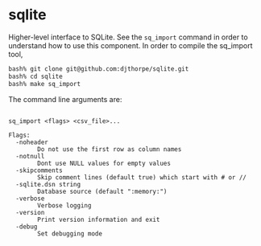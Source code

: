 # sqlite

Higher-level interface to SQLite. See the `sq_import` command in
order to understand how to use this component. In order to compile
the sq_import tool,

```bash
bash% git clone git@github.com:djthorpe/sqlite.git
bash% cd sqlite
bash% make sq_import
```

The command line arguments are:

```

sq_import <flags> <csv_file>...

Flags:
  -noheader
    	Do not use the first row as column names
  -notnull
    	Dont use NULL values for empty values
  -skipcomments
    	Skip comment lines (default true) which start with # or //
  -sqlite.dsn string
    	Database source (default ":memory:")
  -verbose
    	Verbose logging
  -version
    	Print version information and exit
  -debug
    	Set debugging mode
```

